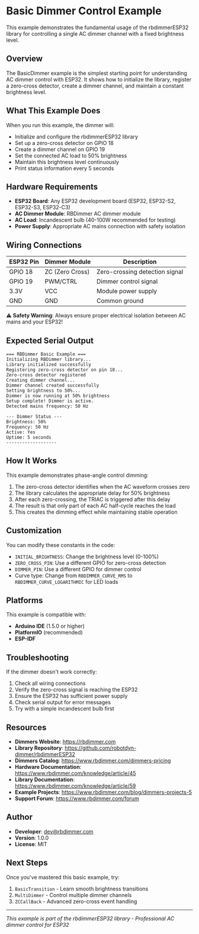 # Basic Dimmer Control Example

This example demonstrates the fundamental usage of the rbdimmerESP32 library for controlling a single AC dimmer channel with a fixed brightness level.

## Overview

The BasicDimmer example is the simplest starting point for understanding AC dimmer control with ESP32. It shows how to initialize the library, register a zero-cross detector, create a dimmer channel, and maintain a constant brightness level.

## What This Example Does

When you run this example, the dimmer will:
- Initialize and configure the rbdimmerESP32 library
- Set up a zero-cross detector on GPIO 18
- Create a dimmer channel on GPIO 19  
- Set the connected AC load to 50% brightness
- Maintain this brightness level continuously
- Print status information every 5 seconds

## Hardware Requirements

- **ESP32 Board**: Any ESP32 development board (ESP32, ESP32-S2, ESP32-S3, ESP32-C3)
- **AC Dimmer Module**: RBDimmer AC dimmer module
- **AC Load**: Incandescent bulb (40-100W recommended for testing)
- **Power Supply**: Appropriate AC mains connection with safety isolation

## Wiring Connections

| ESP32 Pin | Dimmer Module | Description |
|-----------|---------------|-------------|
| GPIO 18   | ZC (Zero Cross) | Zero-crossing detection signal |
| GPIO 19   | PWM/CTRL | Dimmer control signal |
| 3.3V      | VCC | Module power supply |
| GND       | GND | Common ground |

⚠️ **Safety Warning**: Always ensure proper electrical isolation between AC mains and your ESP32!

## Expected Serial Output

```
=== RBDimmer Basic Example ===
Initializing RBDimmer library...
Library initialized successfully
Registering zero-cross detector on pin 18...
Zero-cross detector registered
Creating dimmer channel...
Dimmer channel created successfully
Setting brightness to 50%...
Dimmer is now running at 50% brightness
Setup complete! Dimmer is active.
Detected mains frequency: 50 Hz

--- Dimmer Status ---
Brightness: 50%
Frequency: 50 Hz
Active: Yes
Uptime: 5 seconds
-------------------
```

## How It Works

This example demonstrates phase-angle control dimming:
1. The zero-cross detector identifies when the AC waveform crosses zero
2. The library calculates the appropriate delay for 50% brightness
3. After each zero-crossing, the TRIAC is triggered after this delay
4. The result is that only part of each AC half-cycle reaches the load
5. This creates the dimming effect while maintaining stable operation

## Customization

You can modify these constants in the code:
- `INITIAL_BRIGHTNESS`: Change the brightness level (0-100%)
- `ZERO_CROSS_PIN`: Use a different GPIO for zero-cross detection
- `DIMMER_PIN`: Use a different GPIO for dimmer control
- Curve type: Change from `RBDIMMER_CURVE_RMS` to `RBDIMMER_CURVE_LOGARITHMIC` for LED loads

## Platforms

This example is compatible with:
- **Arduino IDE** (1.5.0 or higher)
- **PlatformIO** (recommended)
- **ESP-IDF**

## Troubleshooting

If the dimmer doesn't work correctly:
1. Check all wiring connections
2. Verify the zero-cross signal is reaching the ESP32
3. Ensure the ESP32 has sufficient power supply
4. Check serial output for error messages
5. Try with a simple incandescent bulb first

## Resources

- **Dimmers Website**: https://rbdimmer.com
- **Library Repository**: https://github.com/robotdyn-dimmer/rbdimmerESP32
- **Dimmers Catalog**: https://www.rbdimmer.com/dimmers-pricing
- **Hardware Documentation**: https://www.rbdimmer.com/knowledge/article/45
- **Library Documentation**: https://www.rbdimmer.com/knowledge/article/59
- **Example Projects**: https://www.rbdimmer.com/blog/dimmers-projects-5
- **Support Forum**: https://www.rbdimmer.com/forum

## Author

- **Developer**: dev@rbdimmer.com
- **Version**: 1.0.0
- **License**: MIT

## Next Steps

Once you've mastered this basic example, try:
1. `BasicTransition` - Learn smooth brightness transitions
2. `MultiDimmer` - Control multiple dimmer channels
3. `ZCCallBack` - Advanced zero-cross event handling

---

*This example is part of the rbdimmerESP32 library - Professional AC dimmer control for ESP32*